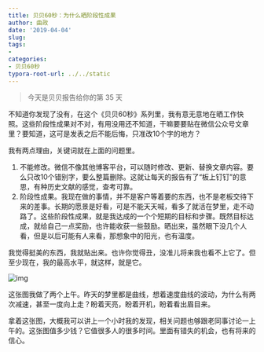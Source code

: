```yaml
---
title: 贝贝60秒：为什么晒阶段性成果
author: 曲政
date: '2019-04-04'
slug: 
tags:
- 
categories:
- 贝贝60秒
typora-root-url: ../../static
---
```


>   今天是贝贝报告给你的第 35 天

不知道你发现了没有，在这个《贝贝60秒》系列里，我有意无意地在晒工作快照。这些阶段性成果对不对，有用没用还不知道，干嘛要要贴在微信公众号文章里？要知道，这可是发表之后不能后悔，只准改10个字的地方？

我有两点理由，关键词就在上面的问题里。

1.  不能修改。微信不像其他博客平台，可以随时修改、更新、替换文章内容。要么只改10个错别字，要么整篇删除。这就让每天的报告有了“板上钉钉”的意思，有种历史文献的感觉，查考可靠。
2.  阶段性成果。我现在做的事情，并不是客户等着要的东西，也不是老板交待下来的差事。长期的愿景是好看，可是不能天天喊，看多了就活在梦里，走不动路了。这些阶段性成果，就是我达成的一个个短期的目标和步骤。既然目标达成，就给自己一点奖励，也许能收获一些鼓励。晒出来，虽然眼下没几个人看，但是以后可能有人来看，那想象中的阳光，也有温度。

我觉得挺美的东西，我就贴出来。也许你觉得丑，没准儿将来我也看不上它了。但至少现在，我的最高水平，就这样，就是它。

![img](/images/2019-04-04-%E8%B4%9D%E8%B4%9D60%E7%A7%92%EF%BC%9A%E4%B8%BA%E4%BB%80%E4%B9%88%E6%99%92%E9%98%B6%E6%AE%B5%E6%80%A7%E6%88%90%E6%9E%9C/640-20200416155225698.jpeg)

这张图我做了两个上午。昨天的梦里都是曲线，想着速度曲线的波动，为什么有两次减速，甚至一度向上走？盼着天亮，盼着开机，盼着看出眉目来。

拿着这张图，大概我可以讲上一个小时我的发现，相关问题也够跟老同事讨论一上午的。这张图值多少钱？它值很多人的很多时间。里面有错失的机会，也有将来的信心。
​